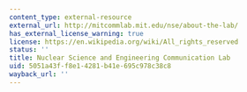 ```yaml
---
content_type: external-resource
external_url: http://mitcommlab.mit.edu/nse/about-the-lab/
has_external_license_warning: true
license: https://en.wikipedia.org/wiki/All_rights_reserved
status: ''
title: Nuclear Science and Engineering Communication Lab
uid: 5051a43f-f8e1-4281-b41e-695c978c38c8
wayback_url: ''
---
```

